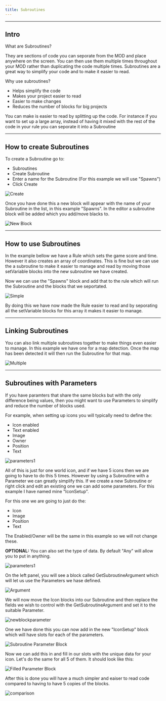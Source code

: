 ```yaml
---
title: Subroutines
---
```


---
Intro
---
What are Subroutines?

They are sections of code you can seporate from the MOD and place anywhere on the screen. You can then use them multiple times throughout your MOD rather than duplicating the code multiple times. Subroutines are a great way to simplify your code and to make it easier to read.

Why use subroutines?
- Helps simplify the code
- Makes your project easier to read
- Easier to make changes
- Reduces the number of blocks for big projects

You can make is easier to read by splitting up the code. For instance if you want to set up a large array, instead of having it mixed with the rest of the code in your rule you can seporate it into a Subroutine

---
How to create Subroutines
---
To create a Subroutine go to:
- Subroutines
- Create Subroutine
- Enter a name for the Subroutine (For this example we will use "Spawns")
- Click Create

![Create](images/create.png)

Once you have done this a new block will appear with the name of your Subroutine in the list, in this example "Spawns". In the editor a subroutine block will be added which you add/move blacks to.

![New Block](images/newblock.png)

---
How to use Subroutines
---
In the example bellow we have a Rule which sets the game score and time. However it also creates an array of coordinates. This is fine but we can use the a subroutine to make it easier to manage and read by moving those setVariable blocks into the new subroutine we have created.

Now we can use the "Spawns" block and add that to the rule which will run the Subroutine and the blocks that we seportated.

![Simple](images/simple.png)

By doing this we have now made the Rule easier to read and by seporating all the setVariable blocks for this array it makes it easier to manage.

---
Linking Subroutines
---
You can also link multiple subroutines together to make things even easier to manage. In this example we have one for a map detection. Once the map has been detected it will then run the Subroutine for that map.

![Multiple](images/mutliplesubroutines.png)

---
Subroutines with Parameters
---
If you have paramters that share the same blocks but with the only difference being values, then you might want to use Parameters to simplify and reduce the number of blocks used.

For example, when setting up icons you will typically need to define the:
- Icon enabled
- Text enabled
- Image
- Owner
- Position
- Text

![parameters1](images/parameters1.png)

All of this is just for one world icon, and if we have 5 icons then we are going to have to do this 5 times. However by using a Subroutine with a Parameter we can greatly simplify this. If we create a new Subroutine or right click and edit an existing one we can add some parameters. For this example I have named mine "IconSetup".

For this one we are going to just do the:
- Icon
- Image
- Position
- Text

The Enabled/Owner will be the same in this example so we will not change these.

**OPTIONAL:** You can also set the type of data. By default "Any" will allow you to put in anything.

![parameters1](images/parameters.PNG)

On the left panel, you will see a block called GetSubroutineArgument which will let us use the Parameters we hase defined.

![Argument](images/getargument.PNG)

We will now move the Icon blocks into our Subroutine and then replace the fields we wish to control with the GetSubroutineArgument and set it to the suitable Parameter.

![newblockparameter](images/newblockparameter.png)

One we have done this you can now add in the new "IconSetup" block which will have slots for each of the parameters.

![Subroutine Parameter Block](images/parameterblock.png)

Now we can add this in and fill in our slots with the unique data for your icon. Let's do the same for all 5 of them. It should look like this:

![Filled Parameter Block](images/parameterblockfilled.png)

After this is done you will have a much simpler and eaiser to read code compared to having to have 5 copies of the blocks.

![comparison](images/comparison.png)

